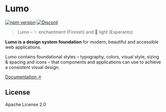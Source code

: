 # Lumo

[![npm version](https://badgen.net/npm/v/@vaadin/vaadin-lumo-styles)](https://www.npmjs.com/package/@vaadin/vaadin-lumo-styles)
[![Discord](https://img.shields.io/discord/732335336448852018?label=discord)](https://discord.gg/PHmkCKC)

> Lumo – ✨ enchantment (Finnish) and 🔆 light (Esperanto)

**Lumo is a design system foundation** for modern, beautiful and accessible web applications.

Lumo contains foundational styles – typography, colors, visual style, sizing & spacing and icons – that components and
applications can use to achieve a consistent visual design.

[Documentation ↗](https://vaadin.com/docs/latest/ds/foundation)

## License

Apache License 2.0
